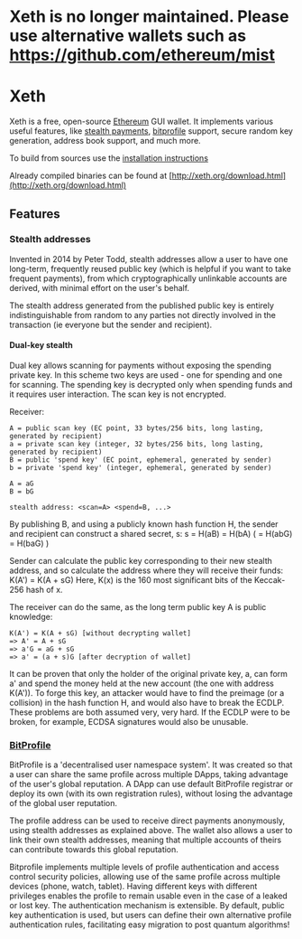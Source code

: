 # Xeth is no longer maintained. Please use alternative wallets such as https://github.com/ethereum/mist

# Xeth

Xeth is a free, open-source [Ethereum](http://ethereum.org) GUI wallet. It implements various useful features, like [stealth payments](doc/stealth.md), [bitprofile](http://bitprofile.org) support, secure random key generation, address book support, and much more.


To build from sources use the [installation instructions](doc/build.md)

Already compiled binaries can be found at [http://xeth.org/download.html](http://xeth.org/download.html)

## Features
### Stealth addresses

Invented in 2014 by Peter Todd, stealth addresses allow a user to have one long-term, frequently reused public key (which is helpful if you want to take frequent payments), from which cryptographically unlinkable accounts are derived, with minimal effort on the user's behalf.

The stealth address generated from the published public key is entirely indistinguishable from random to any parties not directly involved in the transaction (ie everyone but the sender and recipient).

#### Dual-key stealth

Dual key allows scanning for payments without exposing the spending private key. In this scheme two keys are used - one for spending and one for scanning. The spending key is decrypted only when spending funds and it requires user interaction. The scan key is not encrypted.

Receiver:

    A = public scan key (EC point, 33 bytes/256 bits, long lasting, generated by recipient)
    a = private scan key (integer, 32 bytes/256 bits, long lasting, generated by recipient)
    B = public 'spend key' (EC point, ephemeral, generated by sender)
    b = private 'spend key' (integer, ephemeral, generated by sender)

    A = aG
    B = bG

    stealth address: <scan=A> <spend=B, ...>

By publishing B, and using a publicly known hash function H, the sender and recipient can construct a shared secret, s:
    s = H(aB) = H(bA) ( = H(abG) = H(baG) )

Sender can calculate the public key corresponding to their new stealth address, and so calculate the address where they will receive their funds:
    K(A') = K(A + sG)
Here, K(x) is the 160 most significant bits of the Keccak-256 hash of x.

The receiver can do the same, as the long term public key A is public knowledge:

    K(A') = K(A + sG) [without decrypting wallet]
    => A' = A + sG
    => a'G = aG + sG   
    => a' = (a + s)G [after decryption of wallet]

It can be proven that only the holder of the original private key, a, can form a' and spend the money held at the new account (the one with address K(A')). To forge this key, an attacker would have to find the preimage (or a collision) in the hash function H, and would also have to break the ECDLP. These problems are both assumed very, very hard.
If the ECDLP were to be broken, for example, ECDSA signatures would also be unusable.


### [BitProfile](http://bitprofile.org)
BitProfile is a 'decentralised user namespace system'.
It was created so that a user can share the same profile across multiple DApps, taking advantage of the user's global reputation.
A DApp can use default BitProfile registrar or deploy its own (with its own registration rules), without losing the advantage of the global user reputation.

The profile address can be used to receive direct payments anonymously, using stealth addresses as explained above.
The wallet also allows a user to link their own stealth addresses, meaning that multiple accounts of theirs can contribute towards this global reputation.

Bitprofile implements multiple levels of profile authentication and access control security policies, allowing use of the same profile across multiple devices (phone, watch, tablet). Having different keys with different privileges enables the profile to remain usable even in the case of a leaked or lost key.
The authentication mechanism is extensible. By default, public key authentication is used, but users can define their own alternative profile authentication rules, facilitating easy migration to post quantum algorithms!

